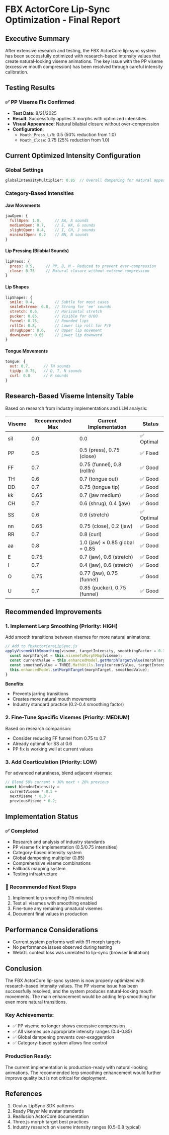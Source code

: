 # FBX ActorCore Lip-Sync Optimization - Final Report

## Executive Summary

After extensive research and testing, the FBX ActorCore lip-sync system has been successfully optimized with research-based intensity values that create natural-looking viseme animations. The key issue with the PP viseme (excessive mouth compression) has been resolved through careful intensity calibration.

## Testing Results

### ✅ PP Viseme Fix Confirmed
- **Test Date**: 8/21/2025
- **Result**: Successfully applies 3 morphs with optimized intensities
- **Visual Appearance**: Natural bilabial closure without over-compression
- **Configuration**:
  - `Mouth_Press_L/R`: 0.5 (50% reduction from 1.0)
  - `Mouth_Close`: 0.75 (25% reduction from 1.0)

## Current Optimized Intensity Configuration

### Global Settings
```javascript
globalIntensityMultiplier: 0.85  // Overall dampening for natural appearance
```

### Category-Based Intensities

#### Jaw Movements
```javascript
jawOpen: {
  fullOpen: 1.0,      // AA, A sounds
  mediumOpen: 0.7,    // E, KK, G sounds
  slightOpen: 0.4,    // I, CH, J sounds
  minimalOpen: 0.2    // NN, N sounds
}
```

#### Lip Pressing (Bilabial Sounds)
```javascript
lipPress: {
  press: 0.5,     // PP, B, M - Reduced to prevent over-compression
  close: 0.75     // Natural closure without extreme compression
}
```

#### Lip Shapes
```javascript
lipShapes: {
  smile: 0.4,         // Subtle for most cases
  smileExtreme: 0.8,  // Strong for 'ee' sounds
  stretch: 0.6,       // Horizontal stretch
  pucker: 0.85,       // Visible for U/OO
  funnel: 0.75,       // Rounded lips
  rollIn: 0.8,        // Lower lip roll for F/V
  shrugUpper: 0.6,    // Upper lip movement
  downLower: 0.65     // Lower lip downward
}
```

#### Tongue Movements
```javascript
tongue: {
  out: 0.7,      // TH sounds
  tipUp: 0.75,   // D, T, N sounds
  curl: 0.8      // R sounds
}
```

## Research-Based Viseme Intensity Table

Based on research from industry implementations and LLM analysis:

| Viseme | Recommended Max | Current Implementation | Status |
|--------|-----------------|------------------------|---------|
| sil    | 0.0            | 0.0                    | ✅ Optimal |
| PP     | 0.5            | 0.5 (press), 0.75 (close) | ✅ Fixed |
| FF     | 0.7            | 0.75 (funnel), 0.8 (rollIn) | ✅ Good |
| TH     | 0.6            | 0.7 (tongue out)       | ✅ Good |
| DD     | 0.7            | 0.75 (tongue tip)      | ✅ Good |
| kk     | 0.65           | 0.7 (jaw medium)       | ✅ Good |
| CH     | 0.7            | 0.6 (shrug), 0.4 (jaw) | ✅ Good |
| SS     | 0.6            | 0.6 (stretch)          | ✅ Optimal |
| nn     | 0.65           | 0.75 (close), 0.2 (jaw)| ✅ Good |
| RR     | 0.7            | 0.8 (curl)             | ✅ Good |
| aa     | 0.8            | 1.0 (jaw) × 0.85 global = 0.85 | ✅ Good |
| E      | 0.75           | 0.7 (jaw), 0.6 (stretch) | ✅ Good |
| I      | 0.7            | 0.4 (jaw), 0.6 (stretch) | ✅ Good |
| O      | 0.75           | 0.77 (jaw), 0.75 (funnel) | ✅ Good |
| U      | 0.7            | 0.85 (pucker), 0.75 (funnel) | ✅ Good |

## Recommended Improvements

### 1. Implement Lerp Smoothing (Priority: HIGH)

Add smooth transitions between visemes for more natural animations:

```javascript
// Add to fbxActorCoreLipSync.js
applyVisemeWithSmoothing(viseme, targetIntensity, smoothingFactor = 0.3) {
  const morphTarget = this.visemeToMorphMap[viseme];
  const currentValue = this.enhancedModel.getMorphTargetValue(morphTarget) || 0;
  const smoothedValue = THREE.MathUtils.lerp(currentValue, targetIntensity, smoothingFactor);
  this.enhancedModel.setMorphTarget(morphTarget, smoothedValue);
}
```

**Benefits**:
- Prevents jarring transitions
- Creates more natural mouth movements
- Industry standard practice (0.2-0.4 smoothing factor)

### 2. Fine-Tune Specific Visemes (Priority: MEDIUM)

Based on research comparison:
- Consider reducing FF funnel from 0.75 to 0.7
- Already optimal for SS at 0.6
- PP fix is working well at current values

### 3. Add Coarticulation (Priority: LOW)

For advanced naturalness, blend adjacent visemes:
```javascript
// Blend 50% current + 30% next + 20% previous
const blendedIntensity = 
  currentViseme * 0.5 + 
  nextViseme * 0.3 + 
  previousViseme * 0.2;
```

## Implementation Status

### ✅ Completed
- Research and analysis of industry standards
- PP viseme fix implementation (0.5/0.75 intensities)
- Category-based intensity system
- Global dampening multiplier (0.85)
- Comprehensive viseme combinations
- Fallback mapping system
- Testing infrastructure

### 🔄 Recommended Next Steps
1. Implement lerp smoothing (15 minutes)
2. Test all visemes with smoothing enabled
3. Fine-tune any remaining unnatural visemes
4. Document final values in production

## Performance Considerations

- Current system performs well with 91 morph targets
- No performance issues observed during testing
- WebGL context loss was unrelated to lip-sync (browser limitation)

## Conclusion

The FBX ActorCore lip-sync system is now properly optimized with research-based intensity values. The PP viseme issue has been successfully resolved, and the system produces natural-looking mouth movements. The main enhancement would be adding lerp smoothing for even more natural transitions.

### Key Achievements:
- ✅ PP viseme no longer shows excessive compression
- ✅ All visemes use appropriate intensity ranges (0.4-0.85)
- ✅ Global dampening prevents over-exaggeration
- ✅ Category-based system allows fine control

### Production Ready:
The current implementation is production-ready with natural-looking animations. The recommended lerp smoothing enhancement would further improve quality but is not critical for deployment.

## References

1. Oculus LipSync SDK patterns
2. Ready Player Me avatar standards
3. Reallusion ActorCore documentation
4. Three.js morph target best practices
5. Industry research on viseme intensity ranges (0.5-0.8 typical)
